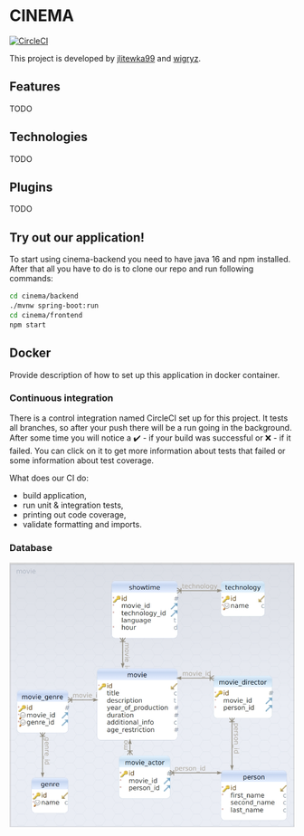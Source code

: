 # CINEMA
[![CircleCI](https://circleci.com/gh/wigryz/cinema/tree/master.svg?style=svg)](https://circleci.com/gh/wigryz/cinema/tree/master)

This project is developed by [jlitewka99][jlitewka99] and [wigryz][wigryz].

## Features
TODO
## Technologies
TODO
## Plugins
TODO
## Try out our application!

To start using cinema-backend you need to have java 16 and npm installed.  
After that all you have to do is to clone our repo and run following commands:
```sh
cd cinema/backend
./mvnw spring-boot:run
cd cinema/frontend
npm start
```

## Docker

Provide description of how to set up this application in docker container.

### Continuous integration

There is a control integration named CircleCI set up for this project. It tests all branches, so after your push
there will be a run going in the background. After some time you will notice a :heavy_check_mark: - if your
build was successful or :x: - if it failed. You can click on it to get more information about tests that failed or
some information about test coverage.

What does our CI do:
* build application,
* run unit & integration tests,
* printing out code coverage,
* validate formatting and imports.

### Database

![database_schema](./resources/cinema-db_schema.jpg)

[//]: # (HERE YOU CAN ADD MORE MAGIC LINKS])
[repo]: <https://github.com/wigryz/cinema-backend>
[wigryz]: <https://github.com/wigryz>
[jlitewka99]: <https://github.com/jlitewka99>
